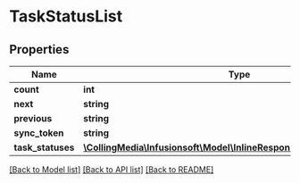# TaskStatusList

## Properties
Name | Type | Description | Notes
------------ | ------------- | ------------- | -------------
**count** | **int** |  | [optional] 
**next** | **string** |  | [optional] 
**previous** | **string** |  | [optional] 
**sync_token** | **string** |  | [optional] 
**task_statuses** | [**\CollingMedia\Infusionsoft\Model\InlineResponse20016TaskStatuses[]**](InlineResponse20016TaskStatuses.md) |  | [optional] 

[[Back to Model list]](../README.md#documentation-for-models) [[Back to API list]](../README.md#documentation-for-api-endpoints) [[Back to README]](../README.md)


